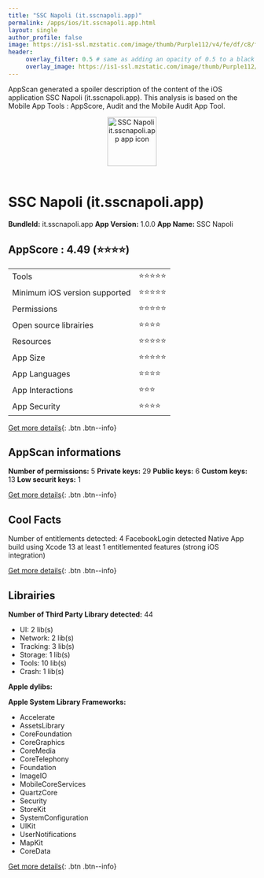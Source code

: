 ```yaml
---
title: "SSC Napoli (it.sscnapoli.app)"
permalink: /apps/ios/it.sscnapoli.app.html
layout: single
author_profile: false
image: https://is1-ssl.mzstatic.com/image/thumb/Purple112/v4/fe/df/c8/fedfc8d6-9935-0706-4db3-bef861b5583e/AppIcon-1x_U007emarketing-0-10-0-85-220.png/512x512bb.jpg
header: 
     overlay_filter: 0.5 # same as adding an opacity of 0.5 to a black background
     overlay_image: https://is1-ssl.mzstatic.com/image/thumb/Purple112/v4/fe/df/c8/fedfc8d6-9935-0706-4db3-bef861b5583e/AppIcon-1x_U007emarketing-0-10-0-85-220.png/512x512bb.jpg
---
```

AppScan generated a spoiler description of the content of the iOS application SSC Napoli (it.sscnapoli.app). This analysis is based on the Mobile App Tools : AppScore, Audit and the Mobile Audit App Tool.

  
  
<div style="text-align: center;"><img src="https://is1-ssl.mzstatic.com/image/thumb/Purple112/v4/fe/df/c8/fedfc8d6-9935-0706-4db3-bef861b5583e/AppIcon-1x_U007emarketing-0-10-0-85-220.png/512x512bb.jpg" width="100" height="100" alt="SSC Napoli it.sscnapoli.app app icon"></div></br>
  
# SSC Napoli (it.sscnapoli.app)

**BundleId:** it.sscnapoli.app
**App Version:** 1.0.0
**App Name:** SSC Napoli


## AppScore : 4.49 (⭐️⭐️⭐️⭐️) 

<table>
<tr><td> Tools </td><td> ⭐️⭐️⭐️⭐️⭐️ </td></tr>
<tr><td> Minimum iOS version supported </td><td> ⭐️⭐️⭐️⭐️⭐️ </td></tr>
<tr><td> Permissions </td><td> ⭐️⭐️⭐️⭐️⭐️ </td></tr>
<tr><td> Open source librairies </td><td> ⭐️⭐️⭐️⭐️ </td></tr>
<tr><td> Resources </td><td> ⭐️⭐️⭐️⭐️⭐️ </td></tr>
<tr><td> App Size </td><td> ⭐️⭐️⭐️⭐️⭐️ </td></tr>
<tr><td> App Languages </td><td> ⭐️⭐️⭐️⭐️ </td></tr>
<tr><td> App Interactions </td><td> ⭐️⭐️⭐️ </td></tr>
<tr><td> App Security </td><td> ⭐️⭐️⭐️⭐️ </td></tr>
</table>

[Get more details](/pricing.html){: .btn .btn--info}  
  
## AppScan informations 

**Number of permissions:** 5
**Private keys:** 29
**Public keys:** 6
**Custom keys:** 13
**Low securit keys:** 1
  
[Get more details](/pricing.html){: .btn .btn--info}

## Cool Facts

Number of entitlements detected: 4
FacebookLogin detected
Native App
build using Xcode 13
at least 1 entitlemented features (strong iOS integration)
  
[Get more details](/pricing.html){: .btn .btn--info}

## Librairies 
**Number of Third Party Library detected:** 44
- UI: 2 lib(s)
- Network: 2 lib(s)
- Tracking: 3 lib(s)
- Storage: 1 lib(s)
- Tools: 10 lib(s)
- Crash: 1 lib(s)

**Apple dylibs:**


**Apple System Library Frameworks:**
- Accelerate
- AssetsLibrary
- CoreFoundation
- CoreGraphics
- CoreMedia
- CoreTelephony
- Foundation
- ImageIO
- MobileCoreServices
- QuartzCore
- Security
- StoreKit
- SystemConfiguration
- UIKit
- UserNotifications
- MapKit
- CoreData


  
[Get more details](/pricing.html){: .btn .btn--info}

